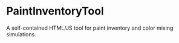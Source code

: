 # PaintInventoryTool
A self-contained HTML/JS tool for paint inventory and color mixing simulations.
